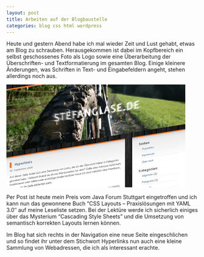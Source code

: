 ```yaml
---
layout: post
title: Arbeiten auf der Blogbaustelle
categories: blog css html wordpress
---
```


Heute und gestern Abend habe ich mal wieder Zeit und Lust gehabt, etwas am Blog zu schrauben. Herausgekommen ist dabei im Kopfbereich ein selbst geschossenes Foto als Logo sowie eine Überarbeitung der Überschriften- und Textformatierung im gesamten Blog. Einige kleinere Änderungen, was Schriften in Text- und Eingabefeldern angeht, stehen allerdings noch aus.

![Änderungen im Bloglayout](/images/2008-09-30/preview.jpg)

Per Post ist heute mein Preis vom Java Forum Stuttgart eingetroffen und ich kann nun das gewonnene Buch “CSS Layouts – Praxislösungen mit YAML 3.0″ auf meine Leseliste setzen. Bei der Lektüre werde ich sicherlich einiges über das Mysterium “Cascading Style Sheets” und die Umsetzung von semantisch korrekten Layouts lernen können.

Im Blog hat sich rechts in der Navigation eine neue Seite eingeschlichen und so findet ihr unter dem Stichwort Hyperlinks nun auch eine kleine Sammlung von Webadressen, die ich als interessant erachte.
